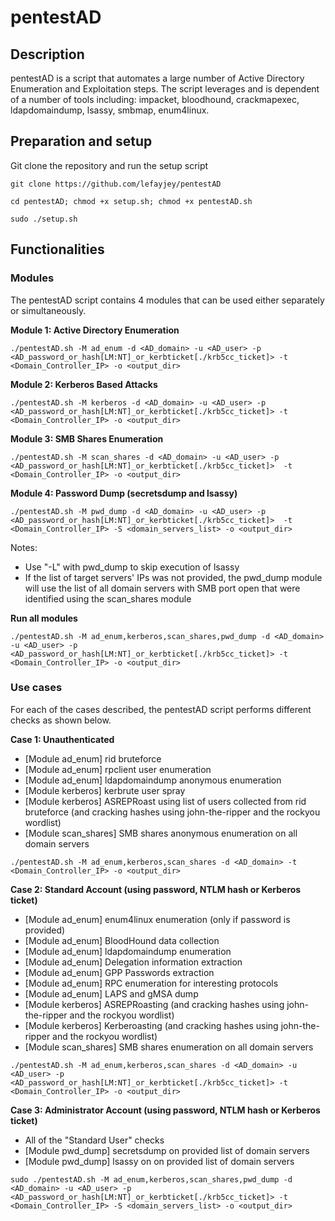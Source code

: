 # pentestAD

## Description

pentestAD is a script that automates a large number of Active Directory Enumeration and Exploitation steps. The script leverages and is dependent of a number of tools including: impacket, bloodhound, crackmapexec, ldapdomaindump, lsassy, smbmap, enum4linux. 

## Preparation and setup

Git clone the repository and run the setup script

`git clone https://github.com/lefayjey/pentestAD`

`cd pentestAD; chmod +x setup.sh; chmod +x pentestAD.sh`

`sudo ./setup.sh`

## Functionalities

### Modules
The pentestAD script contains 4 modules that can be used either separately or simultaneously.

**Module 1: Active Directory Enumeration**

`./pentestAD.sh -M ad_enum -d <AD_domain> -u <AD_user> -p <AD_password_or_hash[LM:NT]_or_kerbticket[./krb5cc_ticket]> -t <Domain_Controller_IP> -o <output_dir>`

**Module 2: Kerberos Based Attacks**

`./pentestAD.sh -M kerberos -d <AD_domain> -u <AD_user> -p <AD_password_or_hash[LM:NT]_or_kerbticket[./krb5cc_ticket]> -t <Domain_Controller_IP> -o <output_dir>`

**Module 3: SMB Shares Enumeration**

`./pentestAD.sh -M scan_shares -d <AD_domain> -u <AD_user> -p <AD_password_or_hash[LM:NT]_or_kerbticket[./krb5cc_ticket]>  -t <Domain_Controller_IP> -o <output_dir>`

**Module 4: Password Dump (secretsdump and lsassy)**

`./pentestAD.sh -M pwd_dump -d <AD_domain> -u <AD_user> -p <AD_password_or_hash[LM:NT]_or_kerbticket[./krb5cc_ticket]>  -t <Domain_Controller_IP> -S <domain_servers_list> -o <output_dir>`

Notes:
- Use "-L" with pwd_dump to skip execution of lsassy
- If the list of target servers' IPs was not provided, the pwd_dump module will use the list of all domain servers with SMB port open that were identified using the scan_shares module

**Run all modules**

`./pentestAD.sh -M ad_enum,kerberos,scan_shares,pwd_dump -d <AD_domain> -u <AD_user> -p <AD_password_or_hash[LM:NT]_or_kerbticket[./krb5cc_ticket]> -t <Domain_Controller_IP> -o <output_dir>`

### Use cases

For each of the cases described, the pentestAD script performs different checks as shown below.

**Case 1: Unauthenticated**
- [Module ad_enum] rid bruteforce
- [Module ad_enum] rpclient user enumeration
- [Module ad_enum] ldapdomaindump anonymous enumeration
- [Module kerberos] kerbrute user spray
- [Module kerberos] ASREPRoast using list of users collected from rid bruteforce (and cracking hashes using john-the-ripper and the rockyou wordlist)
- [Module scan_shares] SMB shares anonymous enumeration on all domain servers

`./pentestAD.sh -M ad_enum,kerberos,scan_shares -d <AD_domain> -t <Domain_Controller_IP> -o <output_dir>`

**Case 2: Standard Account (using password, NTLM hash or Kerberos ticket)**
- [Module ad_enum] enum4linux enumeration (only if password is provided)
- [Module ad_enum] BloodHound data collection
- [Module ad_enum] ldapdomaindump enumeration
- [Module ad_enum] Delegation information extraction
- [Module ad_enum] GPP Passwords extraction
- [Module ad_enum] RPC enumeration for interesting protocols
- [Module ad_enum] LAPS and gMSA dump
- [Module kerberos] ASREPRoasting (and cracking hashes using john-the-ripper and the rockyou wordlist)
- [Module kerberos] Kerberoasting (and cracking hashes using john-the-ripper and the rockyou wordlist)
- [Module scan_shares] SMB shares enumeration on all domain servers

`./pentestAD.sh -M ad_enum,kerberos,scan_shares -d <AD_domain> -u <AD_user> -p <AD_password_or_hash[LM:NT]_or_kerbticket[./krb5cc_ticket]> -t <Domain_Controller_IP> -o <output_dir>`

**Case 3: Administrator Account (using password, NTLM hash or Kerberos ticket)**
- All of the "Standard User" checks
- [Module pwd_dump] secretsdump on provided list of domain servers 
- [Module pwd_dump] lsassy on on provided list of domain servers

`sudo ./pentestAD.sh -M ad_enum,kerberos,scan_shares,pwd_dump -d <AD_domain> -u <AD_user> -p <AD_password_or_hash[LM:NT]_or_kerbticket[./krb5cc_ticket]> -t <Domain_Controller_IP> -S <domain_servers_list> -o <output_dir>`